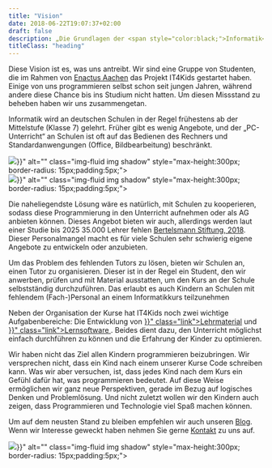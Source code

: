 ```yaml
---
title: "Vision"
date: 2018-06-22T19:07:37+02:00
draft: false
description: „Die Grundlagen der <span style="color:black;">Informatik</span> sollen durch uns <span style="color:black"> jedem Kind</span> zugänglich sein“
titleClass: "heading"
---
```


<div class="row pb-5">
    <div class="col-6">
        <p>
            Diese Vision ist es, was uns antreibt. Wir sind eine Gruppe von Studenten, die im Rahmen von <a href="http://aachen.enactus.de/" class="link">Enactus Aachen</a> das Projekt IT4Kids gestartet haben. Einige von uns programmieren selbst schon seit jungen Jahren, während andere diese Chance bis ins Studium nicht hatten. Um diesen Missstand zu beheben haben wir uns zusammengetan.
        </p>
        <p>
            Informatik wird an deutschen Schulen in der Regel frühestens ab der Mittelstufe (Klasse 7) gelehrt. Früher gibt es wenig Angebote, und der „PC-Unterricht“ an Schulen ist oft auf das Bedienen des Rechners und Standardanwengungen (Office, Bildbearbeitung) beschränkt.
        </p>
    </div>
    <div class="col-6">
        <img src="{{< relURL "/img/vision.jpg" >}}" alt="" class="img-fluid img shadow" style="max-height:300px; border-radius: 15px;padding:5px;">
    </div>
</div>
<div class="row pb-5">
    <div class="col-6">
        <img src="{{< relURL "/img/vision_two.jpg" >}}" alt="" class="img-fluid img shadow" style="max-height:300px; border-radius: 15px;padding:5px;">
    </div>
    <div class="col-6">
        <p>
            Die naheliegendste Lösung wäre es natürlich, mit Schulen zu kooperieren, sodass diese Programmierung in den Unterricht aufnehmen oder als AG anbieten können. Dieses Angebot bieten wir auch, allerdings werden laut einer Studie bis 2025 35.000 Lehrer fehlen <a href="https://www.bertelsmann-stiftung.de/de/themen/aktuelle-meldungen/2018/januar/lehrermangel-in-grundschulen-verschaerft-sich/" class="link">Bertelsmann Stiftung, 2018</a>. Dieser Personalmangel macht es für viele Schulen sehr schwierig eigene Angebote zu entwickeln oder anzubieten.
        </p>
        <p>
            Um das Problem des fehlenden Tutors zu lösen, bieten wir Schulen an, einen Tutor zu organisieren. Dieser ist in der Regel ein Student, den wir anwerben, prüfen und mit Material ausstatten, um den Kurs an der Schule selbstständig durchzuführen. Das erlaubt es auch Kindern an Schulen mit fehlendem (Fach-)Personal an einem Informatikkurs teilzunehmen
        </p>
    </div>
</div>
<div class="row">
    <div class="col-6">
        <p>
            Neben der Organisation der Kurse hat IT4Kids noch zwei wichtige Aufgabenbereiche: Die Entwicklung von <a href="{{< relref "lehrmaterial.md" >}}" class="link">Lehrmaterial</a> und <a href="{{< relref "software.md" >}}" class="link">Lernsoftware </a>. Beides dient dazu, den Unterricht möglichst einfach durchführen zu können und die Erfahrung der Kinder zu optimieren.
        </p>
        <p>
            Wir haben nicht das Ziel allen Kindern programmieren beizubringen. Wir versprechen nicht, dass ein Kind nach einem unserer Kurse Code schreiben kann. Was wir aber versuchen, ist, dass jedes Kind nach dem Kurs ein Gefühl dafür hat, was programmieren bedeutet. Auf diese Weise ermöglichen wir ganz neue Perspektiven, gerade im Bezug auf logisches Denken und Problemlösung. Und nicht zuletzt wollen wir den Kindern auch zeigen, dass Programmieren und Technologie viel Spaß machen können.
        </p>
        <p>
            Um auf dem neusten Stand zu bleiben empfehlen wir auch unseren <a href="/blog/" class="link">Blog</a>. Wenn wir Interesse geweckt haben nehmen Sie gerne <a href="/#mitmachen">Kontakt</a> zu uns auf.
        </p>
    </div>
    <div class="col-6">
        <img src="{{< relURL "/img/vision_three.jpg" >}}" alt="" class="img-fluid img shadow" style="max-height:300px; border-radius: 15px;padding:5px;">
    </div>
</div>
